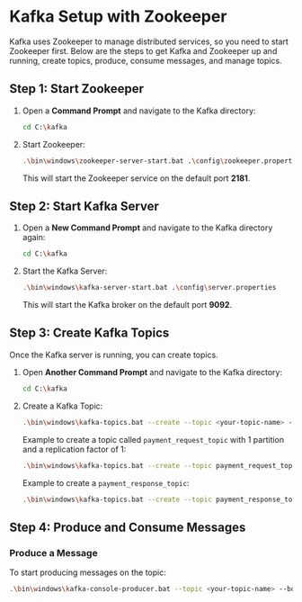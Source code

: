 # Kafka Setup with Zookeeper

Kafka uses Zookeeper to manage distributed services, so you need to start Zookeeper first. Below are the steps to get Kafka and Zookeeper up and running, create topics, produce, consume messages, and manage topics.

## Step 1: Start Zookeeper

1. Open a **Command Prompt** and navigate to the Kafka directory:

    ```bash
    cd C:\kafka
    ```

2. Start Zookeeper:

    ```bash
    .\bin\windows\zookeeper-server-start.bat .\config\zookeeper.properties
    ```

   This will start the Zookeeper service on the default port **2181**.

## Step 2: Start Kafka Server

1. Open a **New Command Prompt** and navigate to the Kafka directory again:

    ```bash
    cd C:\kafka
    ```

2. Start the Kafka Server:

    ```bash
    .\bin\windows\kafka-server-start.bat .\config\server.properties
    ```

   This will start the Kafka broker on the default port **9092**.

## Step 3: Create Kafka Topics

Once the Kafka server is running, you can create topics.

1. Open **Another Command Prompt** and navigate to the Kafka directory:

    ```bash
    cd C:\kafka
    ```

2. Create a Kafka Topic:

    ```bash
    .\bin\windows\kafka-topics.bat --create --topic <your-topic-name> --bootstrap-server localhost:9092 --partitions <number-of-partitions> --replication-factor <replication-factor>
    ```

    Example to create a topic called `payment_request_topic` with 1 partition and a replication factor of 1:

    ```bash
    .\bin\windows\kafka-topics.bat --create --topic payment_request_topic --bootstrap-server localhost:9092 --partitions 1 --replication-factor 1
    ```

    Example to create a `payment_response_topic`:

    ```bash
    .\bin\windows\kafka-topics.bat --create --topic payment_response_topic --bootstrap-server localhost:9092 --partitions 1 --replication-factor 1
    ```

## Step 4: Produce and Consume Messages

### Produce a Message

To start producing messages on the topic:

```bash
.\bin\windows\kafka-console-producer.bat --topic <your-topic-name> --bootstrap-server localhost:9092
